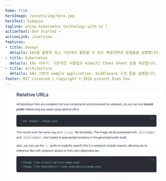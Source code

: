```yaml
---
home: true
heroImage: /assets/img/hero.jpg
heroText: kubepia
tagline: enjoy kubernetes technology with us !
actionText: Get Started →
actionLink: /overview
features:
- title: Devops
  details: k8s를 활용한 또는 기반에서 활용할 수 있는 배포전략과 방법들을 설명합니다.
- title: Kubernetes
  details: k8s 이야기. 기본적인 사용법과 kubectl Cheet Sheet 등을 제공합니다.
- title: Architecture
  details: k8s 기반의 sample application, middleware 구성 등을 설명합니다.
footer: MIT Licensed | Copyright © 2018-present Evan You
---
```



![](./img/2020-03-05-22-53-07.png)